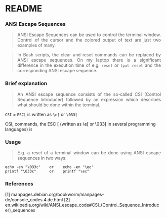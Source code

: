 # README

### ANSI Escape Sequences

> <p align="justify">ANSI Escape Sequences can be used to control the terminal window. Control of the cursor and the colored output of text are just two examples of many.</p>

> <p align="justify">In Bash scripts, the clear and reset commands can be replaced by ANSI escape sequences. On my laptop there is a significant difference in the execution time of e.g. <code>reset</code> or <code>tput reset</code> and the corresponding ANSI escape sequence.</p>

### Brief explanation

>  <p align="justify">An ANSI escape sequence consists of the so-called CSI (Control Sequence Introducer) followed by an expression which describes what should be done within the terminal.</p>

<code>CSI</code> = <code>ESC[</code> is written as <code>\e[</code> or <code>\033[</code>    

CSI, commands, the ESC [ (written as \e[ or \033[ in several programming languages) is

### Usage

>  <p align="justify">E.g. a reset of a terminal window can be done using ANSI escape sequences in two ways:</p>

    echo -en "\033c"    or    echo -en "\ec"
    printf "\033c"      or    printf "\ec"


### References

[1] manpages.debian.org/bookworm/manpages-de/console_codes.4.de.html
[2] en.wikipedia.org/wiki/ANSI_escape_code#CSI_(Control_Sequence_Introducer)_sequences
    
